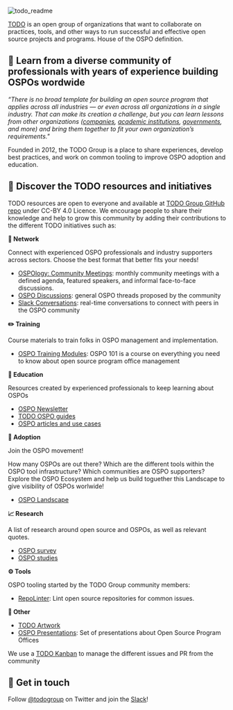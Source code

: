 
![todo_readme](https://user-images.githubusercontent.com/43671777/133979142-4eb49681-0207-4311-b005-bb04610b4419.png)


[TODO](https://todogroup.org/#) is an open group of organizations that want to collaborate on practices, tools, and other ways to run successful and effective open source projects and programs. House of the OSPO definition.

## 🚀 Learn from a diverse community of professionals with years of experience building OSPOs wordwide



*“There is no broad template for building an open source program that applies across all industries — or even across all organizations in a single industry. That can make its creation a challenge, but you can learn lessons from other organizations ([companies](https://todogroup.org/faq/#should-i-join), [academic institutions](https://todogroup.org/faq/#as-a-university-or-academic-institution-can-i-join-the-todo-group), [governments](https://todogroup.org/faq/#as-a-government-institution-can-i-join-the-todo-group), and more) and bring them together to fit your own organization’s requirements."*


Founded in 2012, the TODO Group is a place to share experiences, develop best practices, and work on common tooling to improve OSPO adoption and education.



## 📝 Discover the TODO resources and initiatives


TODO resources are open to everyone and available at [TODO Group GitHub repo](https://github.com/todogroup) under CC-BY 4.0 Licence. We encourage people to share their knowledge and help to grow this community by adding their contributions to the different TODO initiatives such as:

**💬 Network**

Connect with experienced OSPO professionals and industry supporters across sectors. Choose the best format that better fits your needs!

* [OSPOlogy: Community Meetings](https://github.com/todogroup/ospology/tree/main/meetings): monthly community meetings with a defined agenda, featured speakers, and informal face-to-face discussions.
* [OSPO Discussions](https://github.com/todogroup/ospology/discussions): general OSPO threads proposed by the community
* [Slack Conversations](https://slack.todogroup.org/): real-time conversations to connect with peers in the OSPO community

**✏️ Training**

Course materials to train folks in OSPO management and implementation.

* [OSPO Training Modules](https://github.com/todogroup/ospo101): OSPO 101 is a course on everything you need to know about open source program office management

**📖 Education**

Resources created by experienced professionals to keep learning about OSPOs

* [OSPO Newsletter](https://github.com/todogroup/ospology/tree/main/newsletter)
* [TODO OSPO guides](https://github.com/todogroup/todogroup.org/tree/main/content/en/guides)
* [OSPO articles and use cases](https://github.com/todogroup/todogroup.org/tree/main/content/en/blog)

**🔭 Adoption**

Join the OSPO movement!

How many OSPOs are out there? Which are the different tools within the OSPO tool infrastructure? Which communities are OSPO supporters? Explore the OSPO Ecosystem and help us build toguether this Landscape to give visibility of OSPOs worlwide!

* [OSPO Landscape](https://github.com/todogroup/ospolandscape)

**📈 Research**

A list of research around open source and OSPOs, as well as relevant quotes.

* [OSPO survey](https://github.com/todogroup/osposurvey)
* [OSPO studies](https://github.com/todogroup/opensource-research)


**⚙️ Tools**

OSPO tooling started by the TODO Group community members:

* [RepoLinter](https://github.com/todogroup/repolinter): Lint open source repositories for common issues.

**📢 Other**

* [TODO Artwork](https://github.com/todogroup/artwork)
* [OSPO Presentations](https://github.com/todogroup/presentations): Set of presentations about Open Source Program Offices

We use a [TODO Kanban](https://github.com/todogroup/todogroup.org/projects/1) to manage the different issues and PR from the community

## 👋 Get in touch

Follow [@todogroup](https://twitter.com/todogroup) on Twitter and join the [Slack](https://slack.todogroup.org/)!
